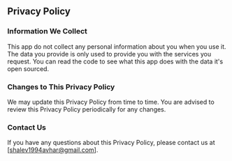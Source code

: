## Privacy Policy

### Information We Collect

This app do not collect any personal information about you when you use it.
The data you provide is only used to provide you with the services you request.
You can read the code to see what this app does with the data it's open sourced.

### Changes to This Privacy Policy

We may update this Privacy Policy from time to time. You are advised to review this Privacy Policy periodically for any changes.

### Contact Us

If you have any questions about this Privacy Policy, please contact us at [shalev1994avhar@gmail.com].
